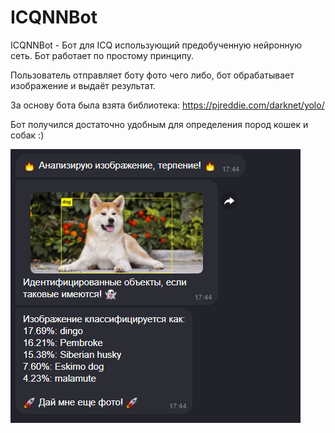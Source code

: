 # ICQNNBot

ICQNNBot - Бот для ICQ использующий предобученную нейронную сеть. 
Бот работает по простому принципу. 

Пользователь отправляет боту фото чего либо, бот обрабатывает изображение и выдаёт результат. 

За основу бота была взята библиотека: 
https://pjreddie.com/darknet/yolo/ 


Бот получился достаточно удобным для определения пород кошек и собак :) 

![Test Image 1](prew.png)
